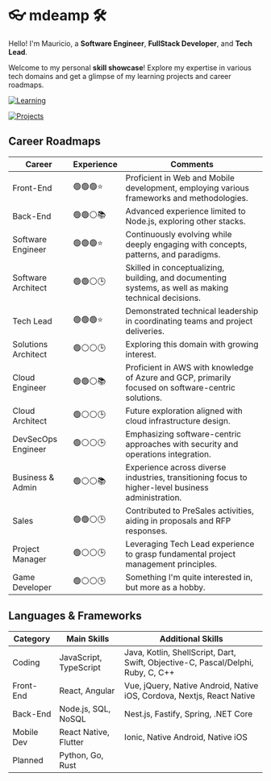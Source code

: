 # 👓 mdeamp 🛠

Hello! I'm Mauricio, a **Software Engineer**, **FullStack Developer**, and **Tech Lead**.

Welcome to my personal **skill showcase**! Explore my expertise in various tech domains and get a glimpse of my learning projects and career roadmaps.

[![Learning](https://img.shields.io/badge/Learning-Continuous%20Improvement-blue?style=for-the-badge&logo=google-classroom)](/learning/README.md)

[![Projects](https://img.shields.io/badge/Projects-Innovation%20in%20Action-green?style=for-the-badge&logo=github)](/learning/README.md)

## Career Roadmaps

| Career              | Experience | Comments                                                                                              |
| ------------------- | ---------- | ----------------------------------------------------------------------------------------------------- |
| Front-End           | 🟢🟢🟢⭐️  | Proficient in Web and Mobile development, employing various frameworks and methodologies.             |
| Back-End            | 🟢🟢⚪️📚  | Advanced experience limited to Node.js, exploring other stacks.                                       |
| Software Engineer   | 🟢🟢🟢⭐️  | Continuously evolving while deeply engaging with concepts, patterns, and paradigms.                   |
| Software Architect  | 🟢🟢⚪️🕒  | Skilled in conceptualizing, building, and documenting systems, as well as making technical decisions. |
| Tech Lead           | 🟢🟢🟢⭐️  | Demonstrated technical leadership in coordinating teams and project deliveries.                       |
| Solutions Architect | 🟢⚪️⚪️🕒 | Exploring this domain with growing interest.                                                          |
| Cloud Engineer      | 🟢🟢⚪️📚  | Proficient in AWS with knowledge of Azure and GCP, primarily focused on software-centric solutions.   |
| Cloud Architect     | 🟢⚪️⚪️🕒 | Future exploration aligned with cloud infrastructure design.                                          |
| DevSecOps Engineer  | 🟢⚪️⚪️🕒 | Emphasizing software-centric approaches with security and operations integration.                     |
| Business & Admin    | 🟢⚪️⚪️📚 | Experience across diverse industries, transitioning focus to higher-level business administration.    |
| Sales               | 🟢🟢⚪️🕒  | Contributed to PreSales activities, aiding in proposals and RFP responses.                            |
| Project Manager     | 🟢⚪️⚪️🕒 | Leveraging Tech Lead experience to grasp fundamental project management principles.                   |
| Game Developer      | 🟢⚪️⚪️🕒 | Something I'm quite interested in, but more as a hobby.                                               |

## Languages & Frameworks

| Category   | Main Skills            | Additional Skills                                                                |
| ---------- | ---------------------- | -------------------------------------------------------------------------------- |
| Coding     | JavaScript, TypeScript | Java, Kotlin, ShellScript, Dart, Swift, Objective-C, Pascal/Delphi, Ruby, C, C++ |
| Front-End  | React, Angular         | Vue, jQuery, Native Android, Native iOS, Cordova, Nextjs, React Native           |
| Back-End   | Node.js, SQL, NoSQL    | Nest.js, Fastify, Spring, .NET Core                                              |
| Mobile Dev | React Native, Flutter  | Ionic, Native Android, Native iOS                                                |
| Planned    | Python, Go, Rust       |
